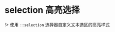 # selection 高亮选择

!>  使用 `::selection` 选择器自定义文本选区的高亮样式

<vuep template="#example"></vuep>

<script v-pre type="text/x-template" id="example">
<template>
  <div class="selection-highlight">这是一段文字，尝试按住鼠标进行拖拽选择文字</div>
</template>
<style>
  .selection-highlight::selection {
    background: #ce3d3a;
    color: #fff;
  }
</style>
<script>
</script>
</script>